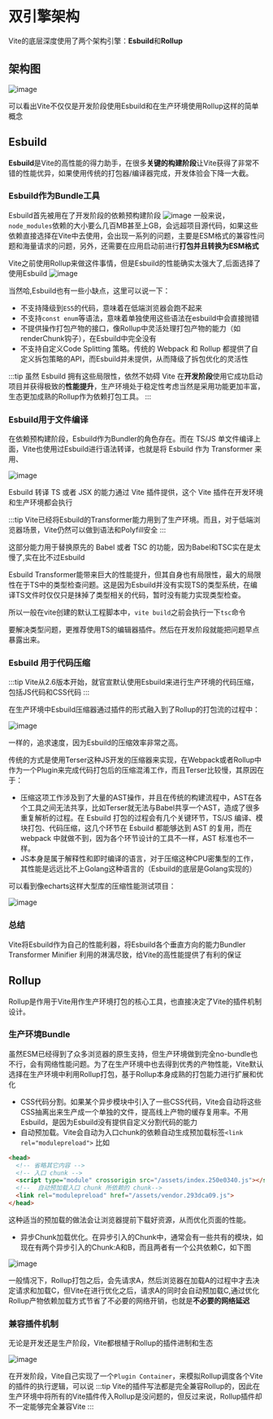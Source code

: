 # 双引擎架构
Vite的底层深度使用了两个架构引擎：**Esbuild**和**Rollup**

## 架构图
![image](./assets/vite-cons-1.png)

可以看出Vite不仅仅是开发阶段使用Esbuild和在生产环境使用Rollup这样的简单概念

## Esbuild
**Esbuild**是Vite的高性能的得力助手，在很多**关键的构建阶段**让Vite获得了非常不错的性能优异，如果使用传统的打包器/编译器完成，开发体验会下降一大截。

### Esbuild作为Bundle工具
Esbuild首先被用在了开发阶段的依赖预构建阶段
![image](./assets/vite-cons-2.png)
一般来说，`node_modules`依赖的大小要么几百MB甚至上GB，会远超项目源代码，如果这些依赖直接选择在Vite中去使用，会出现一系列的问题，主要是ESM格式的兼容性问题和海量请求的问题，另外，还需要在应用启动前进行**打包并且转换为ESM格式**

Vite之前使用Rollup来做这件事情，但是Esbuild的性能确实太强大了,后面选择了使用Esbuild
![image](./assets/vite-cons-3.png)

当然哈,Esbuild也有一些小缺点，这里可以说一下：
- 不支持降级到`ES5`的代码，意味着在低端浏览器会跑不起来
- 不支持`const enum`等语法，意味着单独使用这些语法在esbuild中会直接抛错
- 不提供操作打包产物的接口，像Rollup中灵活处理打包产物的能力（如renderChunk钩子），在Esbuild中完全没有
- 不支持自定义Code Splitting 策略。传统的 Webpack 和 Rollup 都提供了自定义拆包策略的API，而Esbuild并未提供，从而降级了拆包优化的灵活性

:::tip
虽然 Esbuild 拥有这些局限性，依然不妨碍 Vite 在**开发阶段**使用它成功启动项目并获得极致的**性能提升**，生产环境处于稳定性考虑当然是采用功能更加丰富，生态更加成熟的Rollup作为依赖打包工具。
:::

### Esbuild用于文件编译
在依赖预构建阶段，Esbuild作为Bundler的角色存在。而在 TS/JS 单文件编译上面，Vite也使用过Esbuild进行语法转译，也就是将 Esbuild 作为 Transformer 来用、

![image](./assets/vite-cons-4.awebp)

Esbuild 转译 TS 或者 JSX 的能力通过 Vite 插件提供，这个 Vite 插件在开发环境和生产环境都会执行

:::tip
Vite已经将Esbuild的Transformer能力用到了生产环境。而且，对于低端浏览器场景，Vite仍然可以做到语法和Polyfill安全
:::

这部分能力用于替换原先的 Babel 或者 TSC 的功能，因为Babel和TSC实在是太慢了,实在比不过Esbuild

Esbuild Transformer能带来巨大的性能提升，但其自身也有局限性，最大的局限性在于TS中的类型检查问题。这是因为Esbuild并没有实现TS的类型系统，在编译TS文件时仅仅只是抹掉了类型相关的代码，暂时没有能力实现类型检查。

所以一般在vite创建的默认工程脚本中，`vite build`之前会执行一下`tsc`命令

要解决类型问题，更推荐使用TS的编辑器插件。然后在开发阶段就能把问题早点暴露出来。

### Esbuild 用于代码压缩

:::tip
Vite从2.6版本开始，就官宣默认使用Esbuild来进行生产环境的代码压缩，包括JS代码和CSS代码
:::

在生产环境中Esbuild压缩器通过插件的形式融入到了Rollup的打包流的过程中：

![image](./assets/vite-cons-5.png)

一样的，追求速度，因为Esbuild的压缩效率非常之高。

传统的方式是使用Terser这种JS开发的压缩器来实现，在Webpack或者Rollup中作为一个Plugin来完成代码打包后的压缩混淆工作，而且Terser比较慢，其原因在于：
- 压缩这项工作涉及到了大量的AST操作，并且在传统的构建流程中，AST在各个工具之间无法共享，比如Terser就无法与Babel共享一个AST，造成了很多重复解析的过程。在 Esbuild 打包的过程会有几个关键环节，TS/JS 编译、模块打包、代码压缩，这几个环节在 Esbuild 都能够达到 AST 的复用，而在 webpack 中就做不到，因为各个环节设计的工具不一样，AST 标准也不一样。
- JS本身是属于解释性和即时编译的语言，对于压缩这种CPU密集型的工作，其性能是远远比不上Golang这种语言的（Esbuild的底层是Golang实现的）

可以看到像echarts这样大型库的压缩性能测试项目：

![image](./assets/vite-cons-6.awebp)

### 总结
Vite将Esbuild作为自己的性能利器，将Esbuild各个垂直方向的能力Bundler Transformer Minifier 利用的淋漓尽致，给Vite的高性能提供了有利的保证

## Rollup
Rollup是作用于Vite用作生产环境打包的核心工具，也直接决定了Vite的插件机制设计。

### 生产环境Bundle
虽然ESM已经得到了众多浏览器的原生支持，但生产环境做到完全no-bundle也不行，会有网络性能问题。为了在生产环境中也去得到优秀的产物性能，Vite默认选择在生产环境中利用Rollup打包，基于Rollup本身成熟的打包能力进行扩展和优化

- CSS代码分割。如果某个异步模块中引入了一些CSS代码，Vite会自动将这些CSS抽离出来生产成一个单独的文件，提高线上产物的缓存复用率。不用Esbuild，是因为Esbuild没有提供自定义分割代码的能力
- 自动预加载。Vite会自动为入口chunk的依赖自动生成预加载标签`<link rel="modulepreload">` 比如

```html
<head>
  <!-- 省略其它内容 -->
  <!-- 入口 chunk -->
  <script type="module" crossorigin src="/assets/index.250e0340.js"></script>
  <!--  自动预加载入口 chunk 所依赖的 chunk-->
  <link rel="modulepreload" href="/assets/vendor.293dca09.js">
</head>
```
这种适当的预加载的做法会让浏览器提前下载好资源，从而优化页面的性能。

- 异步Chunk加载优化。在异步引入的Chunk中，通常会有一些共有的模块，如现在有两个异步引入的Chunk:A和B，而且两者有一个公共依赖C，如下图

![image](./assets/vite-cons-7.awebp)

一般情况下，Rollup打包之后，会先请求A，然后浏览器在加载A的过程中才去决定请求和加载C，但Vite在进行优化之后，请求A的同时会自动预加载C,通过优化Rollup产物依赖加载方式节省了不必要的网络开销，也就是**不必要的网络延迟**

### 兼容插件机制
无论是开发还是生产阶段，Vite都根植于Rollup的插件进制和生态

![image](./assets/vite-cons-8.awebp)

在开发阶段，Vite自己实现了一个`Plugin Container`，来模拟Rollup调度各个Vite的插件的执行逻辑，可以说
:::tip
Vite的插件写法都是完全兼容Rollup的，因此在生产环境中将所有的Vite插件传入Rollup是没问题的，但反过来说，Rollup插件却不一定能够完全兼容Vite
:::
